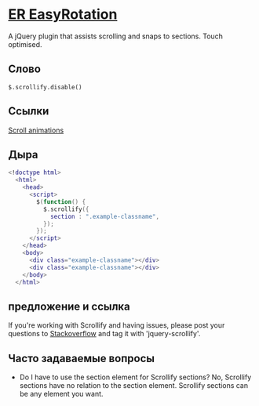 # [ER EasyRotation](https://projects.lukehaas.me/scrollify)

A jQuery plugin that assists scrolling and snaps to sections. Touch optimised.

## Слово
`$.scrollify.disable()`

## Ссылки
[Scroll animations](https://projects.lukehaas.me/scrollify/examples/apple)

## Дыра
```lua
<!doctype html>
  <html>
    <head>
      <script>
        $(function() {
          $.scrollify({
            section : ".example-classname",
          });
        });
      </script>
    </head>
    <body>
      <div class="example-classname"></div>
      <div class="example-classname"></div>
    </body>
  </html>
```

## предложение и ссылка
If you're working with Scrollify and having issues, please post your questions to [Stackoverflow](http://stackoverflow.com) and tag it with 'jquery-scrollify'.

## Часто задаваемые вопросы
- Do I have to use the section element for Scrollify sections?
No, Scrollify sections have no relation to the section element. Scrollify sections can be any element you want.
